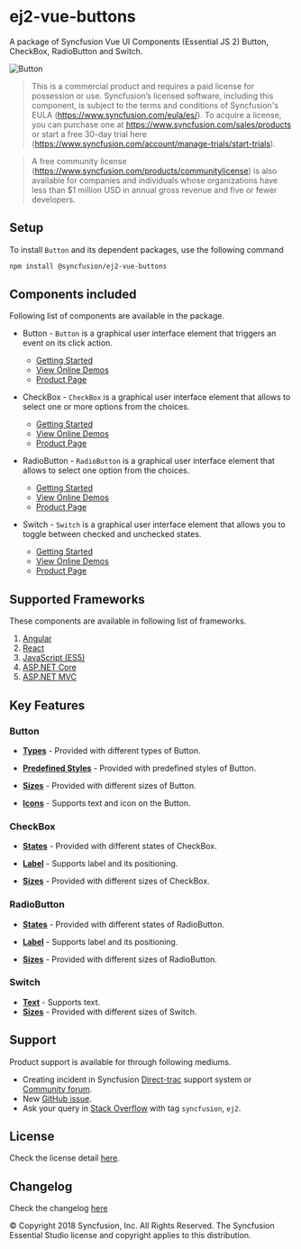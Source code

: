 # ej2-vue-buttons

A package of Syncfusion Vue UI Components (Essential JS 2) Button, CheckBox, RadioButton and Switch.

![Button](https://ej2.syncfusion.com/products/images/button/readme.gif)

> This is a commercial product and requires a paid license for possession or use. Syncfusion’s licensed software, including this component, is subject to the terms and conditions of Syncfusion's EULA (https://www.syncfusion.com/eula/es/). To acquire a license, you can purchase one at https://www.syncfusion.com/sales/products or start a free 30-day trial here (https://www.syncfusion.com/account/manage-trials/start-trials).

> A free community license (https://www.syncfusion.com/products/communitylicense) is also available for companies and individuals whose organizations have less than $1 million USD in annual gross revenue and five or fewer developers.

## Setup

To install `Button` and its dependent packages, use the following command

```sh
npm install @syncfusion/ej2-vue-buttons
```

## Components included

Following list of components are available in the package.

* Button - `Button` is a graphical user interface element that triggers an event on its click action.
    * [Getting Started](https://ej2.syncfusion.com/vue/documentation/button/getting-started?utm_source=npm&utm_campaign=button)
    * [View Online Demos](https://ej2.syncfusion.com/vue/demos/?utm_source=npm&utm_campaign=button#/material/button/default.html)
    * [Product Page](https://www.syncfusion.com/vue-ui-components/button)

* CheckBox - `CheckBox` is a graphical user interface element that allows to select one or more options from the choices.
    * [Getting Started](https://ej2.syncfusion.com/vue/documentation/check-box/getting-started?utm_source=npm&utm_campaign=check-box)
    * [View Online Demos](https://ej2.syncfusion.com/vue/demos/?utm_source=npm&utm_campaign=check-box#/material/button/check-box.html)
    * [Product Page](https://www.syncfusion.com/vue-ui-components/checkbox)

* RadioButton - `RadioButton` is a graphical user interface element that allows to select one option from the choices.
    * [Getting Started](https://ej2.syncfusion.com/vue/documentation/radio-button/getting-started?utm_source=npm&utm_campaign=radio-button)
    * [View Online Demos](https://ej2.syncfusion.com/vue/demos/?utm_source=npm&utm_campaign=radio-button#/material/button/radio-button.html)
    * [Product Page](https://www.syncfusion.com/vue-ui-components/radio-button)

* Switch - `Switch` is a graphical user interface element that allows you to toggle between checked and unchecked states.
    * [Getting Started](https://ej2.syncfusion.com/vue/documentation/switch/getting-started?utm_source=npm&utm_campaign=switch)
    * [View Online Demos](https://ej2.syncfusion.com/vue/demos/?utm_source=npm&utm_campaign=switch#/material/button/switch.html)
    * [Product Page](https://www.syncfusion.com/vue-ui-components/toggle-switch-button)

## Supported Frameworks

These components are available in following list of frameworks.

1. [Angular](https://github.com/syncfusion/ej2-angular-ui-components/tree/master/components/buttons?utm_source=npm&utm_campaign=button)
2. [React](https://github.com/syncfusion/ej2-react-ui-components/tree/master/components/buttons?utm_source=npm&utm_campaign=button)
3. [JavaScript (ES5)](https://www.syncfusion.com/javascript-ui-controls)
4. [ASP.NET Core](https://www.syncfusion.com/aspnet-core-ui-controls)
5. [ASP.NET MVC](https://www.syncfusion.com/aspnet-mvc-ui-controls)

## Key Features

### Button

* [**Types**](https://ej2.syncfusion.com/vue/documentation/button/types-and-styles#button-types) - Provided with different types of Button.

* [**Predefined Styles**](https://ej2.syncfusion.com/vue/documentation/button/types-and-styles#button-styles) - Provided with predefined styles of Button.

* [**Sizes**](https://ej2.syncfusion.com/vue/documentation/button/types-and-styles#button-size) - Provided with different sizes of Button.

* [**Icons**](https://ej2.syncfusion.com/vue/documentation/button/types-and-styles#icons) - Supports text and icon on the Button.

### CheckBox

* [**States**](https://ej2.syncfusion.com/vue/documentation/check-box/getting-started#change-the-checkbox-state) - Provided with different states of CheckBox.

* [**Label**](https://ej2.syncfusion.com/vue/documentation/check-box/label-and-size#label) - Supports label and its positioning.

* [**Sizes**](https://ej2.syncfusion.com/vue/documentation/check-box/label-and-size#size) - Provided with different sizes of CheckBox.

### RadioButton

* [**States**](https://ej2.syncfusion.com/vue/documentation/radio-button/getting-started#change-the-radiobutton-state) - Provided with different states of RadioButton.

* [**Label**](https://ej2.syncfusion.com/vue/documentation/radio-button/label-and-size#label) - Supports label and its positioning.

* [**Sizes**](https://ej2.syncfusion.com/vue/documentation/radio-button/label-and-size#size) - Provided with different sizes of RadioButton.

### Switch

* [**Text**](https://ej2.syncfusion.com/vue/documentation/switch/getting-started#set-text-on-switch) - Supports text.
* [**Sizes**](https://ej2.syncfusion.com/vue/documentation/switch/how-to#change-size) - Provided with different sizes of Switch.

## Support

Product support is available for through following mediums.

* Creating incident in Syncfusion [Direct-trac](https://www.syncfusion.com/support/directtrac/incidents?utm_source=npm&utm_campaign=button) support system or [Community forum](https://www.syncfusion.com/forums?utm_source=npm&utm_campaign=button).
* New [GitHub issue](https://github.com/syncfusion/ej2-vue-ui-components/issues/new).
* Ask your query in [Stack Overflow](https://stackoverflow.com/?utm_source=npm&utm_campaign=button) with tag `syncfusion`, `ej2`.

## License

Check the license detail [here](https://github.com/syncfusion/ej2/blob/master/license).

## Changelog

Check the changelog [here](https://github.com/syncfusion/ej2-vue-ui-components/blob/master/components/buttons/CHANGELOG.md)

© Copyright 2018 Syncfusion, Inc. All Rights Reserved. The Syncfusion Essential Studio license and copyright applies to this distribution.
